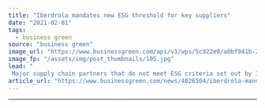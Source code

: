 ```yaml
---
title: "Iberdrola mandates new ESG threshold for key suppliers"
date: "2021-02-01"
tags: 
  - business green
source: "business green"
image_url: "https://www.businessgreen.com/api/v1/wps/5c922e0/a0bf941b-2cd0-4f0d-89a8-7a804ac4736f/8/2009-03-19-Parque-eolico-Maranchon-32-185x114.jpg"
image_fp: "/assets/img/post_thumbnails/105.jpg"
lead: "
 Major supply chain partners that do not meet ESG criteria set out by Iberdrola in a 'reasonable' time frame will be ditched, energy giant warns ..."
article_url: "https://www.businessgreen.com/news/4026504/iberdrola-mandates-esg-threshold-key-suppliers"
---
```


---

